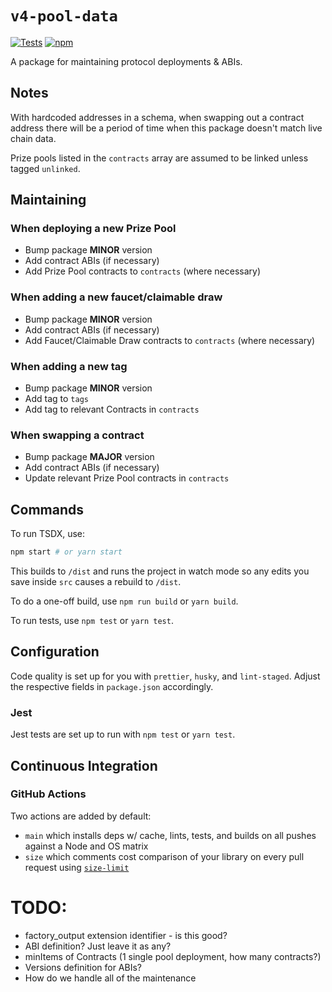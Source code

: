 # `v4-pool-data`

[![Tests](https://github.com/pooltogether/v4-pool-data/workflows/Tests/badge.svg)](https://github.com/pooltogether/v4-pool-data/actions?query=workflow%3ATests)
[![npm](https://img.shields.io/npm/v/@pooltogether/v4-pool-data)](https://unpkg.com/@pooltogether/v4-pool-data@latest/)

A package for maintaining protocol deployments & ABIs.

## Notes

With hardcoded addresses in a schema, when swapping out a contract address there will be a period of time when this package doesn't match live chain data.

Prize pools listed in the `contracts` array are assumed to be linked unless tagged `unlinked`.

## Maintaining

### **When deploying a new Prize Pool**

- Bump package **MINOR** version
- Add contract ABIs (if necessary)
- Add Prize Pool contracts to `contracts` (where necessary)

### **When adding a new faucet/claimable draw**

- Bump package **MINOR** version
- Add contract ABIs (if necessary)
- Add Faucet/Claimable Draw contracts to `contracts` (where necessary)

### **When adding a new tag**

- Bump package **MINOR** version
- Add tag to `tags`
- Add tag to relevant Contracts in `contracts`

### **When swapping a contract**

- Bump package **MAJOR** version
- Add contract ABIs (if necessary)
- Update relevant Prize Pool contracts in `contracts`

## Commands

To run TSDX, use:

```bash
npm start # or yarn start
```

This builds to `/dist` and runs the project in watch mode so any edits you save inside `src` causes a rebuild to `/dist`.

To do a one-off build, use `npm run build` or `yarn build`.

To run tests, use `npm test` or `yarn test`.

## Configuration

Code quality is set up for you with `prettier`, `husky`, and `lint-staged`. Adjust the respective fields in `package.json` accordingly.

### Jest

Jest tests are set up to run with `npm test` or `yarn test`.

## Continuous Integration

### GitHub Actions

Two actions are added by default:

- `main` which installs deps w/ cache, lints, tests, and builds on all pushes against a Node and OS matrix
- `size` which comments cost comparison of your library on every pull request using [`size-limit`](https://github.com/ai/size-limit)

# TODO:

- factory_output extension identifier - is this good?
- ABI definition? Just leave it as any?
- minItems of Contracts (1 single pool deployment, how many contracts?)
- Versions definition for ABIs?
- How do we handle all of the maintenance
